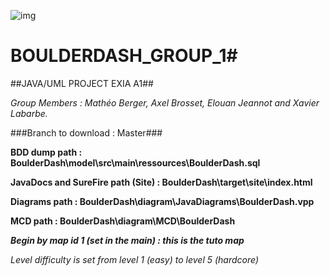 ![img](https://i.imgur.com/myPZt0x.jpg)

# BOULDERDASH_GROUP_1#

##JAVA/UML PROJECT EXIA A1##

*Group Members : Mathéo Berger, Axel Brosset, Elouan Jeannot and Xavier Labarbe.*

###Branch to download : Master###

**BDD dump path : BoulderDash\model\src\main\ressources\BoulderDash.sql**

**JavaDocs and SureFire path (Site) : BoulderDash\target\site\index.html**

**Diagrams path : BoulderDash\diagram\JavaDiagrams\BoulderDash.vpp**

**MCD path : BoulderDash\diagram\MCD\BoulderDash**


***Begin by map id 1 (set in the main) : this is the tuto map***

*Level difficulty is set from level 1 (easy) to level 5 (hardcore)*
